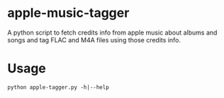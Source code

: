 # apple-music-tagger
A python script to fetch credits info from apple music about albums and songs and tag FLAC and M4A files using those credits info.

# Usage

```
python apple-tagger.py -h|--help
```
